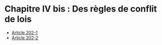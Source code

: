 # Chapitre IV bis : Des règles de conflit de lois

- [Article 202-1](article-202-1.md)
- [Article 202-2](article-202-2.md)
